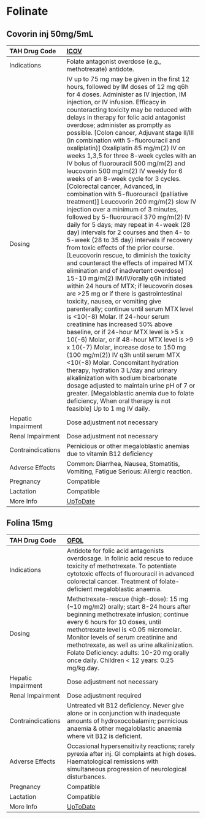 # Folinate

## Covorin inj 50mg/5mL

| TAH Drug Code      | [ICOV](https://www.tahsda.org.tw/drugs/hissearch.php?drug_code=ICOV)                                                                                                                                                                                                                                                                                                                                                                                                                                                                                                                                                                                                                                                                                                                                                                                                                                                                                                                                                                                                                                                                                                                                                                                                                                                                                                                                                                                                                                                                                                                                                                                                                                                                                                                                                                                                   |
|:-------------------|:-----------------------------------------------------------------------------------------------------------------------------------------------------------------------------------------------------------------------------------------------------------------------------------------------------------------------------------------------------------------------------------------------------------------------------------------------------------------------------------------------------------------------------------------------------------------------------------------------------------------------------------------------------------------------------------------------------------------------------------------------------------------------------------------------------------------------------------------------------------------------------------------------------------------------------------------------------------------------------------------------------------------------------------------------------------------------------------------------------------------------------------------------------------------------------------------------------------------------------------------------------------------------------------------------------------------------------------------------------------------------------------------------------------------------------------------------------------------------------------------------------------------------------------------------------------------------------------------------------------------------------------------------------------------------------------------------------------------------------------------------------------------------------------------------------------------------------------------------------------------------|
| Indications        | Folate antagonist overdose (e.g., methotrexate) antidote.                                                                                                                                                                                                                                                                                                                                                                                                                                                                                                                                                                                                                                                                                                                                                                                                                                                                                                                                                                                                                                                                                                                                                                                                                                                                                                                                                                                                                                                                                                                                                                                                                                                                                                                                                                                                              |
| Dosing             | IV up to 75 mg may be given in the first 12 hours, followed by IM doses of 12 mg q6h for 4 doses. Administer as IV injection, IM injection, or IV infusion. Efficacy in counteracting toxicity may be reduced with delays in therapy for folic acid antagonist overdose; administer as promptly as possible. [Colon cancer, Adjuvant stage II/III (in combination with 5-fluorouracil and oxaliplatin)] Oxaliplatin 85 mg/m(2) IV on weeks 1,3,5 for three 8-week cycles with an IV bolus of fluorouracil 500 mg/m(2) and leucovorin 500 mg/m(2) IV weekly for 6 weeks of an 8-week cycle for 3 cycles. [Colorectal cancer, Advanced, in combination with 5-fluorouracil (palliative treatment)] Leucovorin 200 mg/m(2) slow IV injection over a minimum of 3 minutes, followed by 5-fluorouracil 370 mg/m(2) IV daily for 5 days; may repeat in 4-week (28 day) intervals for 2 courses and then 4- to 5-week (28 to 35 day) intervals if recovery from toxic effects of the prior course. [Leucovorin rescue, to diminish the toxicity and counteract the effects of impaired MTX elimination and of inadvertent overdose] 15-10 mg/m(2) IM/IV/orally q6h initiated within 24 hours of MTX; if leucovorin doses are >25 mg or if there is gastrointestinal toxicity, nausea, or vomiting give parenterally; continue until serum MTX level is <10(-8) Molar. If 24-hour serum creatinine has increased 50% above baseline, or if 24-hour MTX level is >5 x 10(-6) Molar, or if 48-hour MTX level is >9 x 10(-7) Molar, increase dose to 150 mg (100 mg/m(2)) IV q3h until serum MTX <10(-8) Molar. Concomitant hydration therapy, hydration 3 L/day and urinary alkalinization with sodium bicarbonate dosage adjusted to maintain urine pH of 7 or greater. [Megaloblastic anemia due to folate deficiency, When oral therapy is not feasible] Up to 1 mg IV daily. |
| Hepatic Impairment | Dose adjustment not necessary                                                                                                                                                                                                                                                                                                                                                                                                                                                                                                                                                                                                                                                                                                                                                                                                                                                                                                                                                                                                                                                                                                                                                                                                                                                                                                                                                                                                                                                                                                                                                                                                                                                                                                                                                                                                                                          |
| Renal Impairment   | Dose adjustment not necessary                                                                                                                                                                                                                                                                                                                                                                                                                                                                                                                                                                                                                                                                                                                                                                                                                                                                                                                                                                                                                                                                                                                                                                                                                                                                                                                                                                                                                                                                                                                                                                                                                                                                                                                                                                                                                                          |
| Contraindications  | Pernicious or other megaloblastic anemias due to vitamin B12 deficiency                                                                                                                                                                                                                                                                                                                                                                                                                                                                                                                                                                                                                                                                                                                                                                                                                                                                                                                                                                                                                                                                                                                                                                                                                                                                                                                                                                                                                                                                                                                                                                                                                                                                                                                                                                                                |
| Adverse Effects    | Common: Diarrhea, Nausea, Stomatitis, Vomiting, Fatigue Serious: Allergic reaction.                                                                                                                                                                                                                                                                                                                                                                                                                                                                                                                                                                                                                                                                                                                                                                                                                                                                                                                                                                                                                                                                                                                                                                                                                                                                                                                                                                                                                                                                                                                                                                                                                                                                                                                                                                                    |
| Pregnancy          | Compatible                                                                                                                                                                                                                                                                                                                                                                                                                                                                                                                                                                                                                                                                                                                                                                                                                                                                                                                                                                                                                                                                                                                                                                                                                                                                                                                                                                                                                                                                                                                                                                                                                                                                                                                                                                                                                                                             |
| Lactation          | Compatible                                                                                                                                                                                                                                                                                                                                                                                                                                                                                                                                                                                                                                                                                                                                                                                                                                                                                                                                                                                                                                                                                                                                                                                                                                                                                                                                                                                                                                                                                                                                                                                                                                                                                                                                                                                                                                                             |
| More Info          | [UpToDate](https://www.uptodate.com/contents/leucovorin-drug-information)                                                                                                                                                                                                                                                                                                                                                                                                                                                                                                                                                                                                                                                                                                                                                                                                                                                                                                                                                                                                                                                                                                                                                                                                                                                                                                                                                                                                                                                                                                                                                                                                                                                                                                                                                                                              |

## Folina 15mg

| TAH Drug Code      | [OFOL](https://www.tahsda.org.tw/drugs/hissearch.php?drug_code=OFOL)                                                                                                                                                                                                                                                                                                                    |
|:-------------------|:----------------------------------------------------------------------------------------------------------------------------------------------------------------------------------------------------------------------------------------------------------------------------------------------------------------------------------------------------------------------------------------|
| Indications        | Antidote for folic acid antagonists overdosage. In folinic acid rescue to reduce toxicity of methotrexate. To potentiate cytotoxic effects of fluorouracil in advanced colorectal cancer. Treatment of folate-deficient megaloblastic anaemia.                                                                                                                                          |
| Dosing             | Methotrexate-rescue (high-dose): 15 mg (~10 mg/m2) orally; start 8-24 hours after beginning methotrexate infusion; continue every 6 hours for 10 doses, until methotrexate level is <0.05 micromolar. Monitor levels of serum creatinine and methotrexate, as well as urine alkalinization. Folate Deficiency: adults: 10-20 mg orally once daily. Children < 12 years: 0.25 mg/kg.day. |
| Hepatic Impairment | Dose adjustment not necessary                                                                                                                                                                                                                                                                                                                                                           |
| Renal Impairment   | Dose adjustment required                                                                                                                                                                                                                                                                                                                                                                |
| Contraindications  | Untreated vit B12 deficiency. Never give alone or in conjunction with inadequate amounts of hydroxocobalamin; pernicious anaemia & other megaloblastic anaemia where vit B12 is deficient.                                                                                                                                                                                              |
| Adverse Effects    | Occasional hypersensitivity reactions; rarely pyrexia after inj. GI complaints at high doses. Haematological remissions with simultaneous progression of neurological disturbances.                                                                                                                                                                                                     |
| Pregnancy          | Compatible                                                                                                                                                                                                                                                                                                                                                                              |
| Lactation          | Compatible                                                                                                                                                                                                                                                                                                                                                                              |
| More Info          | [UpToDate](https://www.uptodate.com/contents/leucovorin-drug-information)                                                                                                                                                                                                                                                                                                               |

